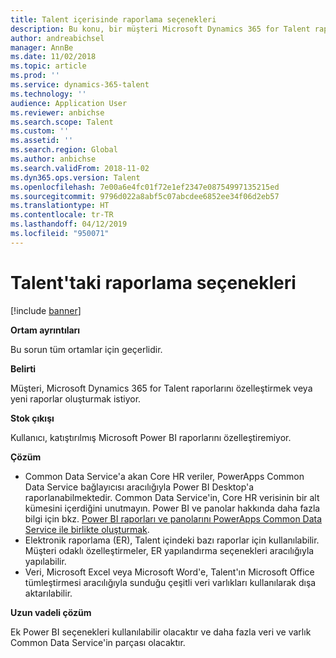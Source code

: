 ```yaml
---
title: Talent içerisinde raporlama seçenekleri
description: Bu konu, bir müşteri Microsoft Dynamics 365 for Talent raporlarını özelleştirmek istediğinde veya yeni raporlar oluşturmak istediğinde ortaya çıkan sorunun nasıl çözüleceğini açıklar.
author: andreabichsel
manager: AnnBe
ms.date: 11/02/2018
ms.topic: article
ms.prod: ''
ms.service: dynamics-365-talent
ms.technology: ''
audience: Application User
ms.reviewer: anbichse
ms.search.scope: Talent
ms.custom: ''
ms.assetid: ''
ms.search.region: Global
ms.author: anbichse
ms.search.validFrom: 2018-11-02
ms.dyn365.ops.version: Talent
ms.openlocfilehash: 7e00a6e4fc01f72e1ef2347e08754997135215ed
ms.sourcegitcommit: 9796d022a8abf5c07abcdee6852ee34f06d2eb57
ms.translationtype: HT
ms.contentlocale: tr-TR
ms.lasthandoff: 04/12/2019
ms.locfileid: "950071"
---
```

# <a name="reporting-options-in-talent"></a>Talent'taki raporlama seçenekleri

[!include [banner](includes/banner.md)]

**Ortam ayrıntıları**

Bu sorun tüm ortamlar için geçerlidir.

**Belirti**

Müşteri, Microsoft Dynamics 365 for Talent raporlarını özelleştirmek veya yeni raporlar oluşturmak istiyor.

**Stok çıkışı**

Kullanıcı, katıştırılmış Microsoft Power BI raporlarını özelleştiremiyor.

**Çözüm**

- Common Data Service'a akan Core HR veriler, PowerApps Common Data Service bağlayıcısı aracılığıyla Power BI Desktop'a raporlanabilmektedir. Common Data Service'in, Core HR verisinin bir alt kümesini içerdiğini unutmayın. Power BI ve panolar hakkında daha fazla bilgi için bkz. [Power BI raporları ve panolarını PowerApps Common Data Service ile birlikte oluşturmak](https://powerapps.microsoft.com/en-us/blog/cdsconnectortopowerbi).
- Elektronik raporlama (ER), Talent içindeki bazı raporlar için kullanılabilir. Müşteri odaklı özelleştirmeler, ER yapılandırma seçenekleri aracılığıyla yapılabilir.
- Veri, Microsoft Excel veya Microsoft Word'e, Talent'ın Microsoft Office tümleştirmesi aracılığıyla sunduğu çeşitli veri varlıkları kullanılarak dışa aktarılabilir.

**Uzun vadeli çözüm**

Ek Power BI seçenekleri kullanılabilir olacaktır ve daha fazla veri ve varlık Common Data Service'in parçası olacaktır.
